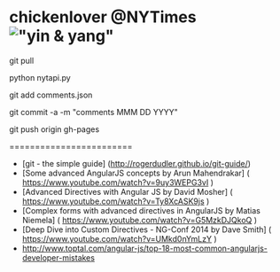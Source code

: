 # chickenlover @NYTimes !["yin & yang"](/images/favicon.ico "Yin & Yang")

git pull

python nytapi.py

git add comments.json

git commit -a -m "comments MMM DD YYYY"

git push origin gh-pages

========================
* [git - the simple guide] (http://rogerdudler.github.io/git-guide/)
* [Some advanced AngularJS concepts by Arun Mahendrakar] ( https://www.youtube.com/watch?v=9uy3WEPG3vI )
* [Advanced Directives with Angular JS by David Mosher] ( https://www.youtube.com/watch?v=Ty8XcASK9js )
* [Complex forms with advanced directives in AngularJS by Matias Niemela] ( https://www.youtube.com/watch?v=G5MzkDJQkoQ )
* [Deep Dive into Custom Directives - NG-Conf 2014 by Dave Smith] ( https://www.youtube.com/watch?v=UMkd0nYmLzY )
* http://www.toptal.com/angular-js/top-18-most-common-angularjs-developer-mistakes
